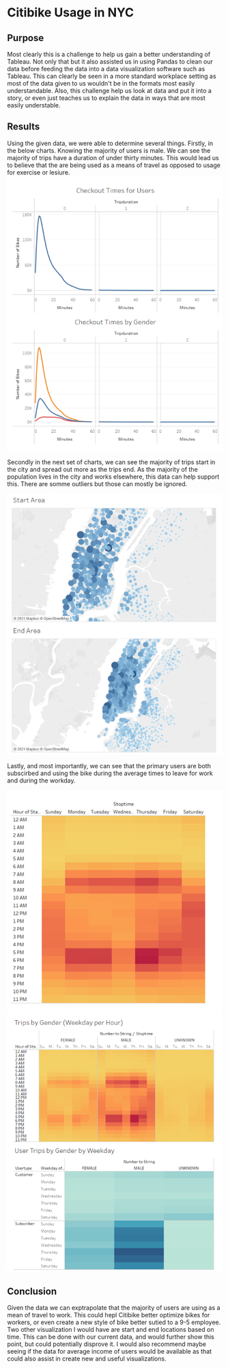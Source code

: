# Citibike Usage in NYC
## Purpose
Most clearly this is a challenge to help us gain a better understanding of Tableau. Not only that but it also assisted us in using Pandas to clean our data before feeding the data
into a data visualization software such as Tableau. This can clearly be seen in a more standard workplace setting as most of the data given to us wouldn't be in the formats most
easily understandable. Also, this challenge help us look at data and put it into a story, or even just teaches us to explain the data in ways that are most easily understable. 
## Results
Using the given data, we were able to determine several things. Firstly, in the below charts. Knowing the majority of users is male. We can see the majority of trips have a duration of under thirty minutes. This would lead us to believe that the are being used as a means of travel as opposed to usage for exercise or lesiure.  
![figure1](https://github.com/HussanK/NYC_Citibuke_Challenge/blob/main/images/fig_1.png)

Secondly in the next set of charts, we can see the majority of trips start in the city and spread out more as the trips end. As the majority of the population lives in the city
and works elsewhere, this data can help support this. There are somme outliers but those can mostly be ignored. 

![figure4](https://github.com/HussanK/NYC_Citibuke_Challenge/blob/main/images/fig_4.png)

Lastly, and most importantly, we can see that the primary users are both subscirbed and using the bike during the average times to leave for work and during the workday. 

![figure2](https://github.com/HussanK/NYC_Citibuke_Challenge/blob/main/images/fig_2.png)
![figure3](https://github.com/HussanK/NYC_Citibuke_Challenge/blob/main/images/fig_3.png)

## Conclusion
Given the data we can exptrapolate that the majority of users are using as a mean of travel to work. This could hepl Citibike better optimize bikes for workers, or even create a 
new style of bike better sutied to a 9-5 employee. Two other visualization I would have are start and end locations based on time. This can be done with our current data, and 
would further show this point, but could potentially disprove it. I would also recommend maybe seeing if the data for average income of users would be available as that could 
also assist in create new and useful visualizations. 
